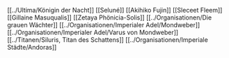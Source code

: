 [[../Ultima/Königin der Nacht]]
[[Seluné]]
[[Akihiko Fujin]]
[[Sleceet Fleem]]
[[Gillaine Masuqualis]]
[[Zetaya Phönicia-Solis]]
[[../Organisationen/Die grauen Wächter]]
[[../Organisationen/Imperialer Adel/Mondweber]]
[[../Organisationen/Imperialer Adel/Varus von Mondweber]]
[[../Titanen/Siluris, Titan des Schattens]]
[[../Organisationen/Imperiale Städte/Andoras]]

